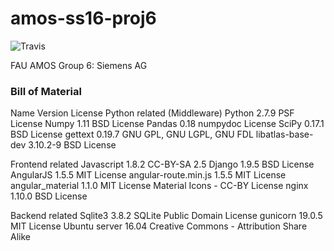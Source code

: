 # amos-ss16-proj6
![Travis](https://api.travis-ci.org/AMOSus/amos-ss16-proj6.svg?branch=master)

FAU AMOS Group 6: Siemens AG

### Bill of Material

Name	    Version	        License
Python related (Middleware)
Python	                2.7.9	        PSF License
Numpy	                1.11	        BSD License
Pandas	                0.18	        numpydoc License
SciPy	                0.17.1	        BSD License
gettext 	            0.19.7	        GNU GPL, GNU LGPL, GNU FDL
libatlas-base-dev	    3.10.2-9	    BSD License

Frontend related
Javascript	            1.8.2	        CC-BY-SA 2.5
Django	                1.9.5	        BSD License
AngularJS 	            1.5.5	        MIT License
angular-route.min.js	1.5.5	        MIT License
angular_material	    1.1.0	        MIT License
Material Icons	        -	            CC-BY License
nginx	                1.10.0	        BSD License

Backend related
Sqlite3	                3.8.2	        SQLite Public Domain License
gunicorn	            19.0.5	        MIT License
Ubuntu server	        16.04	        Creative Commons - Attribution Share Alike